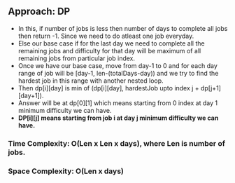 ## Approach: DP
* In this, if number of jobs is less then number of days to complete all jobs then return -1. Since we need to do atleast one job everyday.
* Else our base case if for the last day we need to complete all the remaining jobs and difficulty for that day will be maximum of all remaining jobs from particular job index.
* Once we have our base case, move from day-1 to 0 and for each day range of job will be [day-1, len-(totalDays-day)) and we try to find the hardest job in this range with another nested loop.
* Then dp[i][day] is min of (dp[i][day], hardestJob upto index j + dp[j+1][day+1]).
* Answer will be at dp[0][1] which means starting from 0 index at day 1 minimum difficulty we can have.
* **DP[i][j] means starting from job i at day j minimum difficulty we can have.**
​
### Time Complexity: O(Len x Len x days), where Len is number of jobs.
### Space Complexity: O(Len x days)